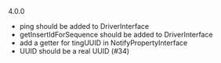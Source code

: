4.0.0
- ping should be added to DriverInterface
- getInsertIdForSequence should be added to DriverInterface
- add a getter for tingUUID in NotifyPropertyInterface
- UUID should be a real UUID (#34)
